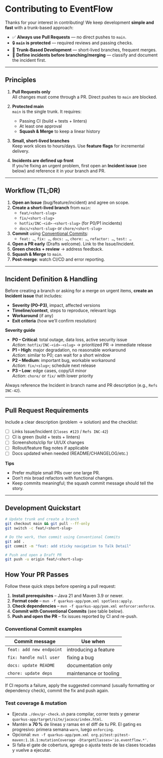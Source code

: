 # Contributing to EventFlow

Thanks for your interest in contributing! We keep development **simple and fast** with a trunk-based approach:

- ✅ **Always use Pull Requests** — no direct pushes to `main`.
- 🔒 **`main` is protected** — required reviews and passing checks.
- 🌲 **Trunk-Based Development** — short-lived branches, frequent merges.
- 🚨 **Define incidents before branching/merging** — classify and document the incident first.

---

## Principles

1. **Pull Requests only**  
   All changes must come through a PR. Direct pushes to `main` are blocked.

2. **Protected main**  
   `main` is the single trunk. It requires:
   - Passing CI (build + tests + linters)
   - At least one approval
   - **Squash & Merge** to keep a linear history

3. **Small, short-lived branches**  
   Keep work slices to hours/days. Use **feature flags** for incremental delivery.

4. **Incidents are defined up front**  
   If you’re fixing an urgent problem, first open an **Incident issue** (see below) and reference it in your branch and PR.

---

## Workflow (TL;DR)

1. **Open an Issue** (bug/feature/incident) and agree on scope.
2. **Create a short-lived branch** from `main`:
   - `feat/<short-slug>`
   - `fix/<short-slug>`
   - `hotfix/INC-<id>-<short-slug>` (for P0/P1 incidents)
   - `docs/<short-slug>` or `chore/<short-slug>`
3. **Commit** using [Conventional Commits](https://www.conventionalcommits.org/):
   - `feat: …`, `fix: …`, `docs: …`, `chore: …`, `refactor: …`, `test: …`
4. **Open a PR early** (Drafts welcome). Link to the Issue/Incident.
5. **Green checks + review** → address feedback.
6. **Squash & Merge** to `main`.
7. **Post-merge**: watch CI/CD and error reporting.

---

## Incident Definition & Handling

Before creating a branch or asking for a merge on urgent items, **create an Incident issue** that includes:

- **Severity (P0–P3)**, impact, affected versions
- **Timeline/context**, steps to reproduce, relevant logs
- **Workaround** (if any)
- **Exit criteria** (how we’ll confirm resolution)

**Severity guide**

- **P0 – Critical**: total outage, data loss, active security issue  
  _Action_: `hotfix/INC-<id>-<slug>` → prioritized PR → immediate release
- **P1 – High**: major degradation, no reasonable workaround  
  _Action_: similar to P0; can wait for a short window
- **P2 – Medium**: important bug, workable workaround  
  _Action_: `fix/<slug>`; schedule next release
- **P3 – Low**: edge cases, copy/UI minor  
  _Action_: `chore/` or `fix/` with lower priority

Always reference the Incident in branch name and PR description (e.g., `Refs INC-42`).

---

## Pull Request Requirements

Include a clear description (problem → solution) and the checklist:

- [ ] Links Issue/Incident (`Closes #123` / `Refs INC-42`)
- [ ] CI is green (build + tests + linters)
- [ ] Screenshots/clip for UI/UX changes
- [ ] Rollout/feature flag notes if applicable
- [ ] Docs updated when needed (README/CHANGELOG/etc.)

**Tips**
- Prefer multiple small PRs over one large PR.
- Don’t mix broad refactors with functional changes.
- Keep commits meaningful; the squash commit message should tell the story.

---

## Development Quickstart

```bash
# Update trunk and create a branch
git checkout main && git pull --ff-only
git switch -c feat/<short-slug>

# Do the work, then commit using Conventional Commits
git add .
git commit -m "feat: add sticky navigation to Talk Detail"

# Push and open a Draft PR
git push -u origin feat/<short-slug>
```

## How Your PR Passes

Follow these quick steps before opening a pull request:

1. **Install prerequisites** – Java 21 and Maven 3.9 or newer.
2. **Format code** – `mvn -f quarkus-app/pom.xml spotless:apply`.
3. **Check dependencies** – `mvn -f quarkus-app/pom.xml enforcer:enforce`.
4. **Commit with Conventional Commits** (see table below).
5. **Push and open the PR** – fix issues reported by CI and re-push.

### Conventional Commit examples

| Commit message | Use when |
|----------------|---------|
| `feat: add new endpoint` | introducing a feature |
| `fix: handle null user` | fixing a bug |
| `docs: update README` | documentation only |
| `chore: update deps` | maintenance or tooling |

If CI reports a failure, apply the suggested command (usually formatting or dependency check), commit the fix and push again.

### Test coverage & mutation

- Ejecuta `./dev/pr-check.sh` para compilar, correr tests y generar `quarkus-app/target/site/jacoco/index.html`.
- Mantén **≥ 70 %** de líneas y ramas en el diff de tu PR. El gating es progresivo: primera semana `warn`, luego `enforcing`.
- Opcional: `mvn -f quarkus-app/pom.xml org.pitest:pitest-maven:1.16.1:mutationCoverage -DtargetClasses='io.eventflow.*'`.
- Si falla el gate de cobertura, agrega o ajusta tests de las clases tocadas y vuelve a ejecutar.
